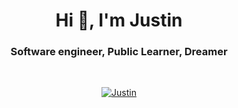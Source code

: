 <h1 align="center">Hi 👋, I'm Justin</h1>
<h3 align="center">Software engineer, Public Learner, Dreamer</h3>
<br/>
<p align="center"> <a href="https://linkedin.com/in/connect2justinm" target="blank"><img src="https://img.shields.io/badge/LinkedIn-0077B5?style=for-the-badge&logo=linkedin&logoColor=white" alt="Justin" /></a> </p>

